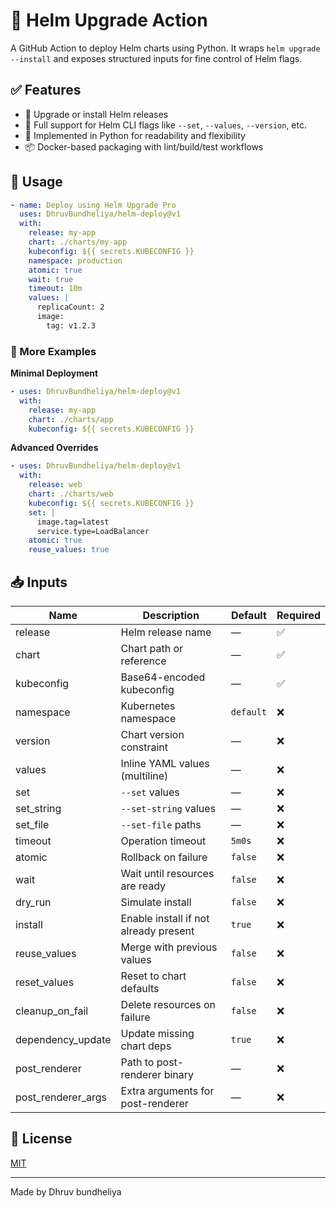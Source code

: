 # 🚀 Helm Upgrade Action

A GitHub Action to deploy Helm charts using Python. It wraps `helm upgrade --install` and exposes structured inputs for fine control of Helm flags.

## ✅ Features

- 🔄 Upgrade or install Helm releases
- 🧩 Full support for Helm CLI flags like `--set`, `--values`, `--version`, etc.
- 🐍 Implemented in Python for readability and flexibility
- 📦 Docker-based packaging with lint/build/test workflows

## 🔧 Usage

```yaml
- name: Deploy using Helm Upgrade Pro
  uses: DhruvBundheliya/helm-deploy@v1
  with:
    release: my-app
    chart: ./charts/my-app
    kubeconfig: ${{ secrets.KUBECONFIG }}
    namespace: production
    atomic: true
    wait: true
    timeout: 10m
    values: |
      replicaCount: 2
      image:
        tag: v1.2.3
```

### 📘 More Examples

**Minimal Deployment**
```yaml
- uses: DhruvBundheliya/helm-deploy@v1
  with:
    release: my-app
    chart: ./charts/app
    kubeconfig: ${{ secrets.KUBECONFIG }}
```

**Advanced Overrides**
```yaml
- uses: DhruvBundheliya/helm-deploy@v1
  with:
    release: web
    chart: ./charts/web
    kubeconfig: ${{ secrets.KUBECONFIG }}
    set: |
      image.tag=latest
      service.type=LoadBalancer
    atomic: true
    reuse_values: true
```

## 📥 Inputs

| Name                | Description                                 | Default    | Required |
|---------------------|---------------------------------------------|------------|----------|
| release             | Helm release name                           | —          | ✅        |
| chart               | Chart path or reference                     | —          | ✅        |
| kubeconfig          | Base64-encoded kubeconfig                   | —          | ✅        |
| namespace           | Kubernetes namespace                        | `default`  | ❌        |
| version             | Chart version constraint                    | —          | ❌        |
| values              | Inline YAML values (multiline)              | —          | ❌        |
| set                 | `--set` values                              | —          | ❌        |
| set_string          | `--set-string` values                       | —          | ❌        |
| set_file            | `--set-file` paths                          | —          | ❌        |
| timeout             | Operation timeout                           | `5m0s`     | ❌        |
| atomic              | Rollback on failure                         | `false`    | ❌        |
| wait                | Wait until resources are ready              | `false`    | ❌        |
| dry_run             | Simulate install                            | `false`    | ❌        |
| install             | Enable install if not already present       | `true`     | ❌        |
| reuse_values        | Merge with previous values                  | `false`    | ❌        |
| reset_values        | Reset to chart defaults                     | `false`    | ❌        |
| cleanup_on_fail     | Delete resources on failure                 | `false`    | ❌        |
| dependency_update   | Update missing chart deps                   | `true`     | ❌        |
| post_renderer       | Path to post-renderer binary                | —          | ❌        |
| post_renderer_args  | Extra arguments for post-renderer           | —          | ❌        |

## 📝 License

[MIT](./LICENSE)

---
Made by Dhruv bundheliya
